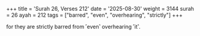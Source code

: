 +++
title = 'Surah 26, Verses 212'
date = '2025-08-30'
weight = 3144
surah = 26
ayah = 212
tags = ["barred", "even", "overhearing", "strictly"]
+++

for they are strictly barred from ˹even˺ overhearing ˹it˺.